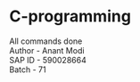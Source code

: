 # C-programming
All commands done 
<br>
Author - Anant Modi
<br>
SAP ID - 590028664
<br>
Batch - 71
